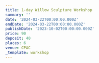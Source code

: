```yaml
---
title: 1-day Willow Sculpture Workshop
summary: ''
date: '2024-03-22T00:00:00.000Z'
endDate: '2024-03-22T00:00:00.000Z'
publishDate: '2023-10-02T00:00:00.000Z'
price: 90
deposit: 40
places: 6
venue: CPAC
_template: workshop
---
```



